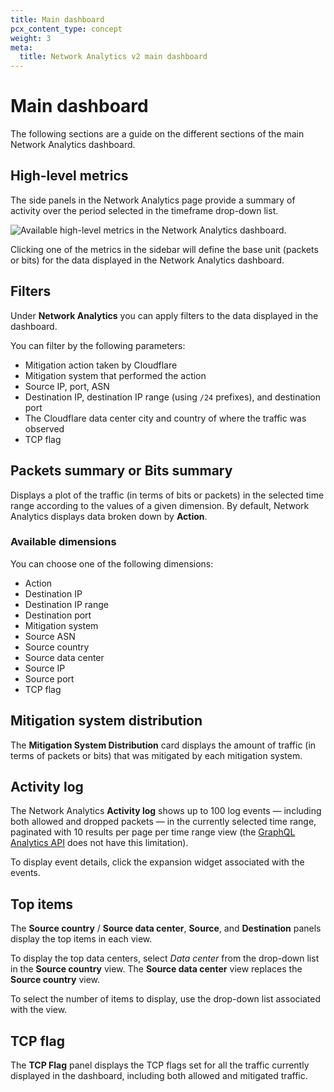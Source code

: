 ```yaml
---
title: Main dashboard
pcx_content_type: concept
weight: 3
meta:
  title: Network Analytics v2 main dashboard
---
```


# Main dashboard

The following sections are a guide on the different sections of the main Network Analytics dashboard.

## High-level metrics

The side panels in the Network Analytics page provide a summary of activity over the period selected in the timeframe drop-down list.

![Available high-level metrics in the Network Analytics dashboard.](/analytics/static/images/network-analytics/high-level-metrics.png)

Clicking one of the metrics in the sidebar will define the base unit (packets or bits) for the data displayed in the Network Analytics dashboard.

## Filters

Under **Network Analytics** you can apply filters to the data displayed in the dashboard.

You can filter by the following parameters:

- Mitigation action taken by Cloudflare
- Mitigation system that performed the action
- Source IP, port, ASN
- Destination IP, destination IP range (using `/24` prefixes), and destination port
- The Cloudflare data center city and country of where the traffic was observed
- TCP flag

## Packets summary or Bits summary

Displays a plot of the traffic (in terms of bits or packets) in the selected time range according to the values of a given dimension. By default, Network Analytics displays data broken down by **Action**.

### Available dimensions

You can choose one of the following dimensions:

- Action
- Destination IP
- Destination IP range
- Destination port
- Mitigation system
- Source ASN
- Source country
- Source data center
- Source IP
- Source port
- TCP flag

## Mitigation system distribution

The **Mitigation System Distribution** card displays the amount of traffic (in terms of packets or bits) that was mitigated by each mitigation system.

## Activity log

The Network Analytics **Activity log** shows up to 100 log events — including both allowed and dropped packets — in the currently selected time range, paginated with 10 results per page per time range view (the [GraphQL Analytics API](/analytics/graphql-api/) does not have this limitation).

To display event details, click the expansion widget associated with the events.

## Top items

The **Source country** / **Source data center**, **Source**, and **Destination** panels display the top items in each view.

To display the top data centers, select _Data center_ from the drop-down list in the **Source country** view. The **Source data center** view replaces the **Source country** view.

To select the number of items to display, use the drop-down list associated with the view.

## TCP flag

The **TCP Flag** panel displays the TCP flags set for all the traffic currently displayed in the dashboard, including both allowed and mitigated traffic.
